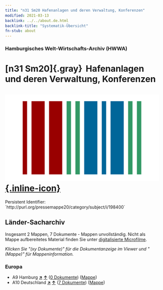 ```yaml
---
title: "n31 Sm20 Hafenanlagen und deren Verwaltung, Konferenzen"
modified: 2021-03-13
backlink: ../../about.de.html
backlink-title: "Systematik-Übersicht"
fn-stub: about
---
```


### Hamburgisches Welt-Wirtschafts-Archiv (HWWA)

# [n31 Sm20]{.gray}&#8201; Hafenanlagen und deren Verwaltung, Konferenzen &#160; [![Wikidata](/images/Wikidata-logo.svg "Wikidata"){.inline-icon}](http://www.wikidata.org/entity/Q104711146)

<div class="hint">Persistent Identifier: `http://purl.org/pressemappe20/category/subject/i/198400`</div>







## Länder-Sacharchiv




Insgesamt 2 Mappen, 7 Dokumente - Mappen unvollständig.
Nicht als Mappe aufbereitetes Material finden Sie unter [digitalisierte Microfilme](/film/h1_sh.de.html).

_Klicken Sie "(xy Dokumente)" für die Dokumentanzeige im Viewer und "(Mappe)" für Mappeninformation._




### Europa

- A9 Hamburg [**&nearr;**](../../../geo/i/140905/about.de.html "Hamburg (alle Mappen)") [**&uarr;**](../../../geo/about.de.html#A9 "Ländersystematik") (<a href="https://pm20.zbw.eu/iiifview/folder/sh/140905,198400" title="über: Hamburg : Hafenanlagen und deren Verwaltung, Konferenzen" target="_blank">0 Dokumente</a>) ([Mappe](../../../../folder/sh/1409xx/140905/1984xx/198400/about.de.html))
- A10 Deutschland [**&nearr;**](../../../geo/i/126128/about.de.html "Deutschland (alle Mappen)") [**&uarr;**](../../../geo/about.de.html#A10 "Ländersystematik") (<a href="https://pm20.zbw.eu/iiifview/folder/sh/126128,198400" title="über: Deutschland : Hafenanlagen und deren Verwaltung, Konferenzen" target="_blank">7 Dokumente</a>) ([Mappe](../../../../folder/sh/1261xx/126128/1984xx/198400/about.de.html))








